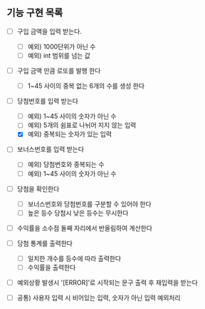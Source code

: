 ## 기능 구현 목록

- [ ] 구입 금액을 입력 받는다.   
    - [ ] 예외) 1000단위가 아닌 수
    - [ ] 예외) int 범위를 넘는 값
- [ ] 구입 금액 만큼 로또를 발행 한다
   - [ ] 1~45 사이의 중복 없는 6개의 수를 생성 한다
- [ ] 당첨번호를 입력 받는다   
    - [ ] 예외) 1~45 사이의 숫자가 아닌 수
    - [ ] 예외) 5개의 쉼표로 나뉘어 지지 않는 입력
    - [x] 예외) 중복되는 숫자가 있는 입력
- [ ] 보너스번호를 입력 받는다
    - [ ] 예외) 당첨번호와 중복되는 수
    - [ ] 예외) 1~45 사이의 숫자가 아닌 수
- [ ] 당첨을 확인한다
    - [ ] 보너스번호와 당첨번호를 구분할 수 있어야 한다
    - [ ] 높은 등수 당첨시 낮은 등수는 무시한다
- [ ] 수익률을 소수점 둘째 자리에서 반올림하여 계산한다
- [ ] 당첨 통계를 출력한다
    - [ ] 일치한 개수를 등수에 따라 출력한다   
    - [ ] 수익률을 출력한다
- [ ] 예외상황 발생시 '[ERROR]'로 시작되는 문구 출력 후 재입력을 받는다


- [ ] 공통) 사용자 입력 시 비어있는 입력, 숫자가 아닌 입력 예외처리
